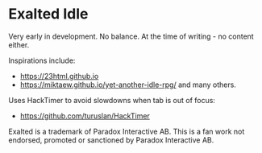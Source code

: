 # Exalted Idle

Very early in development. No balance. At the time of writing - no content either.

Inspirations include:
- https://23html.github.io
- https://miktaew.github.io/yet-another-idle-rpg/
and many others.

Uses HackTimer to avoid slowdowns when tab is out of focus:
- https://github.com/turuslan/HackTimer

Exalted is a trademark of Paradox Interactive AB. This is a fan work not endorsed, promoted or sanctioned by Paradox Interactive AB.